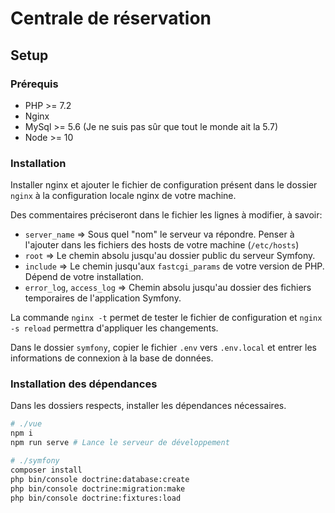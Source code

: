 # Centrale de réservation

## Setup

### Prérequis

+ PHP >= 7.2
+ Nginx
+ MySql >= 5.6 (Je ne suis pas sûr que tout le monde ait la 5.7)
+ Node >= 10

### Installation

Installer nginx et ajouter le fichier de configuration présent dans le dossier `nginx` à la configuration locale nginx de votre machine.

Des commentaires préciseront dans le fichier les lignes à modifier, à savoir:
+ `server_name` => Sous quel "nom" le serveur va répondre. Penser à l'ajouter dans les fichiers des hosts de votre machine (`/etc/hosts`)
+ `root` => Le chemin absolu jusqu'au dossier public du serveur Symfony.
+ `include` => Le chemin jusqu'aux `fastcgi_params` de votre version de PHP. Dépend de votre installation.
+ `error_log`, `access_log` => Chemin absolu jusqu'au dossier des fichiers temporaires de l'application Symfony.

La commande `nginx -t` permet de tester le fichier de configuration et `nginx -s reload` permettra d'appliquer les changements.

Dans le dossier `symfony`, copier le fichier `.env` vers `.env.local` et entrer les informations de connexion à la base de données.

### Installation des dépendances

Dans les dossiers respects, installer les dépendances nécessaires.

```sh
# ./vue
npm i
npm run serve # Lance le serveur de développement
```

```sh
# ./symfony
composer install
php bin/console doctrine:database:create
php bin/console doctrine:migration:make
php bin/console doctrine:fixtures:load
```
